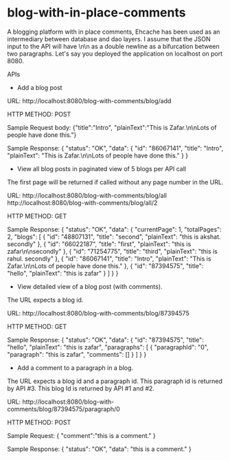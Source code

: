 # blog-with-in-place-comments
A blogging platform with in place comments, Ehcache has been used as an intermediary between database and dao layers.
I assume that the JSON input to the API will have \n\n as a double newline as a bifurcation between two paragraphs.
Let's say you deployed the application on localhost on port 8080.

APIs

+ Add a blog post

URL: http://localhost:8080/blog-with-comments/blog/add

HTTP METHOD: POST

Sample Request body:
{"title":"Intro",
"plainText":"This is Zafar.\n\nLots of people have done this."}

Sample Response:
{
  "status": "OK",
  "data": {
    "id": "86067141",
    "title": "Intro",
    "plainText": "This is Zafar.\n\nLots of people have done this."
  }
}

+ View all blog posts in paginated view of 5 blogs per API call

The first page will be returned if called without any page number in the URL.

URL: http://localhost:8080/blog-with-comments/blog/all
     http://localhost:8080/blog-with-comments/blog/all/2

HTTP METHOD: GET

Sample Response:
{
  "status": "OK",
  "data": {
    "currentPage": 1,
    "totalPages": 2,
    "blogs": [
      {
        "id": "48807131",
        "title": "second",
        "plainText": "this is akshat. secondly"
      },
      {
        "id": "66022187",
        "title": "first",
        "plainText": "this is zafar\n\nsecondly"
      },
      {
        "id": "71254775",
        "title": "third",
        "plainText": "this is rahul. secondly"
      },
      {
        "id": "86067141",
        "title": "Intro",
        "plainText": "This is Zafar.\n\nLots of people have done this."
      },
      {
        "id": "87394575",
        "title": "hello",
        "plainText": "this is zafar"
      }
    ]
  }
}

+ View detailed view of a blog post (with comments).

The URL expects a blog id.

URL: http://localhost:8080/blog-with-comments/blog/87394575

HTTP METHOD: GET

Sample Response:
{
  "status": "OK",
  "data": {
    "id": "87394575",
    "title": "hello",
    "plainText": "this is zafar",
    "paragraphs": [
      {
        "paragraphId": "0",
        "paragraph": "this is zafar",
        "comments": []
      }
    ]
  }
}

+ Add a comment to a paragraph in a blog.

The URL expects a blog id and a paragraph id. This paragraph id is returned by API #3. This blog Id is returned by API #1 and #2.

URL: http://localhost:8080/blog-with-comments/blog/87394575/paragraph/0

HTTP METHOD: POST

Sample Request:
{
"comment":"this is a comment."
}

Sample Response:
{
  "status": "OK",
  "data": "this is a comment."
}


